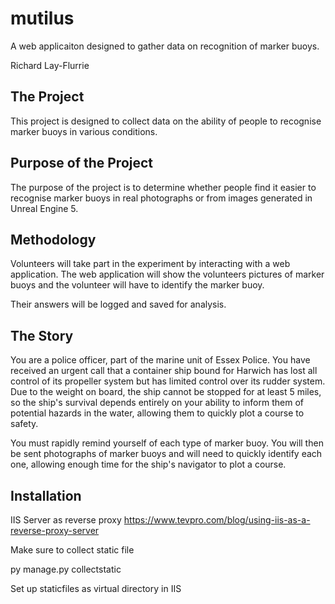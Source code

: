 # mutilus

A web applicaiton designed to gather data on recognition of marker buoys.

Richard Lay-Flurrie

## The Project

This project is designed to collect data on the ability of people to recognise marker buoys in various conditions. 

## Purpose of the Project

The purpose of the project is to determine whether people find it easier to recognise marker buoys in real photographs or from images generated in Unreal Engine 5.

## Methodology

Volunteers will take part in the experiment by interacting with a web application. The web application will show the volunteers pictures of marker buoys and the volunteer will have to identify the marker buoy.

Their answers will be logged and saved for analysis.

## The Story

You are a police officer, part of the marine unit of Essex Police. You have received an urgent call that a container ship bound for Harwich has lost all control of its propeller system but has limited control over its rudder system. Due to the weight on board, the ship cannot be stopped for at least 5 miles, so the ship's survival depends entirely on your ability to inform them of potential hazards in the water, allowing them to quickly plot a course to safety.

You must rapidly remind yourself of each type of marker buoy. You will then be sent photographs of marker buoys and will need to quickly identify each one, allowing enough time for the ship's navigator to plot a course. 

## Installation

IIS Server as reverse proxy
https://www.tevpro.com/blog/using-iis-as-a-reverse-proxy-server


Make sure to collect static file

py manage.py collectstatic

Set up staticfiles as virtual directory in IIS
